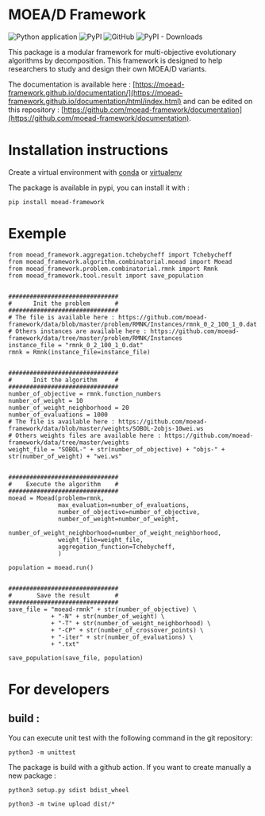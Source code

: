 # MOEA/D Framework

![Python application](https://github.com/moead-framework/framework/workflows/Python%20application/badge.svg?branch=master)
![PyPI](https://img.shields.io/pypi/v/moead-framework)
![GitHub](https://img.shields.io/github/license/moead-framework/framework?style=flat)
![PyPI - Downloads](https://img.shields.io/pypi/dm/moead-framework)

This package is a modular framework for multi-objective evolutionary algorithms by decomposition. 
This framework is designed to help researchers to study and design their own MOEA/D variants.

The documentation is available here : [https://moead-framework.github.io/documentation/](https://moead-framework.github.io/documentation/html/index.html) and can be edited on this repository : [https://github.com/moead-framework/documentation](https://github.com/moead-framework/documentation).

# Installation instructions

Create a virtual environment with [conda](https://docs.conda.io/en/latest/miniconda.html) or [virtualenv](https://packaging.python.org/guides/installing-using-pip-and-virtual-environments/#creating-a-virtual-environment)

The package is available in pypi, you can install it with :

    pip install moead-framework
    
# Exemple

    from moead_framework.aggregation.tchebycheff import Tchebycheff
    from moead_framework.algorithm.combinatorial.moead import Moead
    from moead_framework.problem.combinatorial.rmnk import Rmnk
    from moead_framework.tool.result import save_population
    
    
    ###############################
    #      Init the problem       #
    ###############################
    # The file is available here : https://github.com/moead-framework/data/blob/master/problem/RMNK/Instances/rmnk_0_2_100_1_0.dat
    # Others instances are available here : https://github.com/moead-framework/data/tree/master/problem/RMNK/Instances
    instance_file = "rmnk_0_2_100_1_0.dat"
    rmnk = Rmnk(instance_file=instance_file)
    
    
    ###############################
    #      Init the algorithm     #
    ###############################
    number_of_objective = rmnk.function_numbers
    number_of_weight = 10
    number_of_weight_neighborhood = 20
    number_of_evaluations = 1000
    # The file is available here : https://github.com/moead-framework/data/blob/master/weights/SOBOL-2objs-10wei.ws
    # Others weights files are available here : https://github.com/moead-framework/data/tree/master/weights
    weight_file = "SOBOL-" + str(number_of_objective) + "objs-" + str(number_of_weight) + "wei.ws"
    
    
    ###############################
    #    Execute the algorithm    #
    ###############################
    moead = Moead(problem=rmnk,
                  max_evaluation=number_of_evaluations,
                  number_of_objective=number_of_objective,
                  number_of_weight=number_of_weight,
                  number_of_weight_neighborhood=number_of_weight_neighborhood,
                  weight_file=weight_file,
                  aggregation_function=Tchebycheff,
                  )
    
    population = moead.run()
    
    
    ###############################
    #       Save the result       #
    ###############################
    save_file = "moead-rmnk" + str(number_of_objective) \
                + "-N" + str(number_of_weight) \
                + "-T" + str(number_of_weight_neighborhood) \
                + "-CP" + str(number_of_crossover_points) \
                + "-iter" + str(number_of_evaluations) \
                + ".txt"
    
    save_population(save_file, population)



# For developers 

## build : 

You can execute unit test with the following command in the git repository: 

    python3 -m unittest 


The package is build with a github action. If you want to create manually a new package : 

    python3 setup.py sdist bdist_wheel
 
    python3 -m twine upload dist/*

